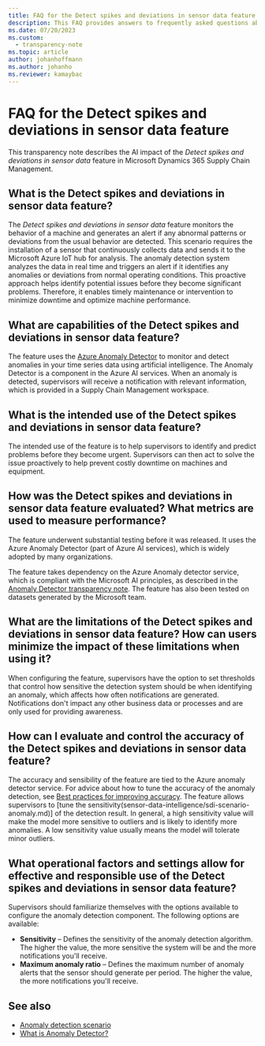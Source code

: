 ```yaml
---
title: FAQ for the Detect spikes and deviations in sensor data feature
description: This FAQ provides answers to frequently asked questions about the AI technology that's used in the "Detect spikes and deviations in sensor data" feature in Microsoft Dynamics 365 Supply Chain Management. It includes key considerations and details about how the AI is used, how it was tested and evaluated, and any specific limitations.
ms.date: 07/20/2023
ms.custom: 
  - transparency-note
ms.topic: article
author: johanhoffmann
ms.author: johanho
ms.reviewer: kamaybac
---
```


# FAQ for the Detect spikes and deviations in sensor data feature

This transparency note describes the AI impact of the *Detect spikes and deviations in sensor data* feature in Microsoft Dynamics 365 Supply Chain Management.

## What is the Detect spikes and deviations in sensor data feature?

The *Detect spikes and deviations in sensor data* feature monitors the behavior of a machine and generates an alert if any abnormal patterns or deviations from the usual behavior are detected. This scenario requires the installation of a sensor that continuously collects data and sends it to the Microsoft Azure IoT hub for analysis. The anomaly detection system analyzes the data in real time and triggers an alert if it identifies any anomalies or deviations from normal operating conditions. This proactive approach helps identify potential issues before they become significant problems. Therefore, it enables timely maintenance or intervention to minimize downtime and optimize machine performance.

## What are capabilities of the Detect spikes and deviations in sensor data feature?

The feature uses the [Azure Anomaly Detector](/azure/ai-services/anomaly-detector/overview) to monitor and detect anomalies in your time series data using artificial intelligence. The Anomaly Detector is a component in the Azure AI services. When an anomaly is detected, supervisors will receive a notification with relevant information, which is provided in a Supply Chain Management workspace.

## What is the intended use of the Detect spikes and deviations in sensor data feature?

The intended use of the feature is to help supervisors to identify and predict problems before they become urgent. Supervisors can then act to solve the issue proactively to help prevent costly downtime on machines and equipment.

## How was the Detect spikes and deviations in sensor data feature evaluated? What metrics are used to measure performance?

The feature underwent substantial testing before it was released. It uses the Azure Anomaly Detector (part of Azure AI services), which is widely adopted by many organizations.

The feature takes dependency on the Azure Anomaly detector service, which is compliant with the Microsoft AI principles, as described in the [Anomaly Detector transparency note](/legal/cognitive-services/anomaly-detector/ad-transparency-note). The feature has also been tested on datasets generated by the Microsoft team.

## What are the limitations of the Detect spikes and deviations in sensor data feature? How can users minimize the impact of these limitations when using it?

When configuring the feature, supervisors have the option to set thresholds that control how sensitive the detection system should be when identifying an anomaly, which affects how often notifications are generated. Notifications don't impact any other business data or processes and are only used for providing awareness.

## How can I evaluate and control the accuracy of the Detect spikes and deviations in sensor data feature?

The accuracy and sensibility of the feature are tied to the Azure anomaly detector service. For advice about how to tune the accuracy of the anomaly detection, see [Best practices for improving accuracy](/legal/cognitive-services/anomaly-detector/characteristics-and-limitations#best-practices-for-improving-accuracy). The feature allows supervisors to [tune the sensitivity(sensor-data-intelligence/sdi-scenario-anomaly.md)] of the detection result. In general, a high sensitivity value will make the model more sensitive to outliers and is likely to identify more anomalies. A low sensitivity value usually means the model will tolerate minor outliers.

## What operational factors and settings allow for effective and responsible use of the Detect spikes and deviations in sensor data feature?

Supervisors should familiarize themselves with the options available to configure the anomaly detection component. The following options are available:

- **Sensitivity** – Defines the sensitivity of the anomaly detection algorithm. The higher the value, the more sensitive the system will be and the more notifications you'll receive.
- **Maximum anomaly ratio** – Defines the maximum number of anomaly alerts that the sensor should generate per period. The higher the value, the more notifications you'll receive.

## See also

- [Anomaly detection scenario](sensor-data-intelligence/sdi-scenario-anomaly.md)
- [What is Anomaly Detector?](/azure/ai-services/anomaly-detector/overview)
